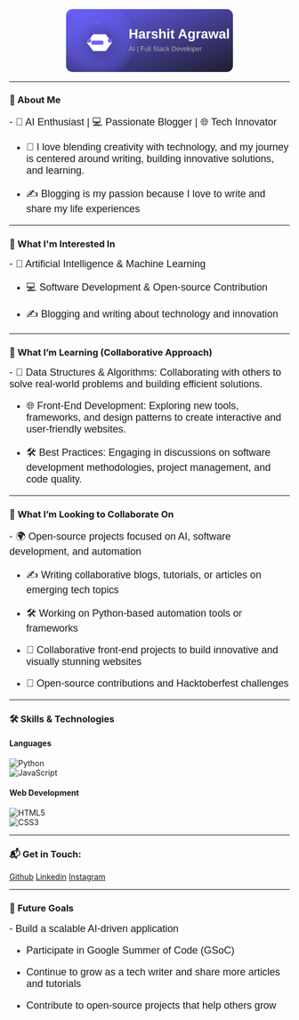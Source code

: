 <div align="center">
  <img src="Shubhz.svg" alt="Custom Logo" width="300" />
</div>

---
### 🌟 About Me  
<div style="font-family: 'Arial', sans-serif; font-size: 18px;">
  - 🚀 AI Enthusiast | 💻 Passionate Blogger | 🌐 Tech Innovator 
  
  - 🎨 I love blending creativity with technology, and my journey is centered around writing, building innovative solutions, and learning.
    
  - ✍️ Blogging is my passion because I love to write and share my life experiences
</div>

---

### 👀 What I'm Interested In
<div style="font-family: 'Arial', sans-serif; font-size: 18px;">
  - 🤖 Artificial Intelligence & Machine Learning  
  
  - 💻 Software Development & Open-source Contribution
    
  - ✍️ Blogging and writing about technology and innovation
</div>

---

### 🌱 **What I’m Learning (Collaborative Approach)**
<div style="font-family: 'Arial', sans-serif; font-size: 18px;">
  - 🔷 Data Structures & Algorithms: Collaborating with others to solve real-world problems and building efficient solutions.  
  
  - 🌐 Front-End Development: Exploring new tools, frameworks, and design patterns to create interactive and user-friendly websites.
     
  - 🛠️ Best Practices: Engaging in discussions on software development methodologies, project management, and code quality. 
</div>

---

### 💞️ **What I’m Looking to Collaborate On**
<div style="font-family: 'Arial', sans-serif; font-size: 18px;">
  - 🌍 Open-source projects focused on AI, software development, and automation
  
  - ✍️ Writing collaborative blogs, tutorials, or articles on emerging tech topics
    
  - 🛠️ Working on Python-based automation tools or frameworks
    
  - 🎨 Collaborative front-end projects to build innovative and visually stunning websites
     
  - 🍂 Open-source contributions and Hacktoberfest challenges  
</div>

---

### 🛠️ **Skills & Technologies**

#### **Languages**  
![Python](https://img.shields.io/badge/Python-3776AB?style=for-the-badge&logo=python&logoColor=white)  
![JavaScript](https://img.shields.io/badge/JavaScript-F7DF1E?style=for-the-badge&logo=javascript&logoColor=black)  

#### **Web Development**  
![HTML5](https://img.shields.io/badge/HTML5-E34F26?style=for-the-badge&logo=html5&logoColor=white)  
![CSS3](https://img.shields.io/badge/CSS3-1572B6?style=for-the-badge&logo=css3&logoColor=white)  

---
### 📬 Get in Touch:

<!--   <a href="https://github.com/Shubhz20" target="_blank">
    <img src="https://img.icons8.com/ios-glyphs/60/github.png" alt="GitHub" />
  </a>
  <a href="https://www.linkedin.com/in/harshitagrawal-/" target="_blank">
    <img src="https://img.icons8.com/ios-filled/60/linkedin.png" alt="LinkedIn" />
  </a>
  <a href="https://www.instagram.com/itsharshitagrawal__/" target="_blank">
    <img src="https://img.icons8.com/ios-filled/60/instagram-new.png" alt="Instagram" />
  </a> -->
[Github](https://github.com/Shubhz20)
[Linkedin](https://www.linkedin.com/in/harshitagrawal-/)
[Instagram](https://www.instagram.com/itsharshitagrawal__/)


---



### 🚀 **Future Goals**
<div style="font-family: 'Arial', sans-serif; font-size: 18px;">
  - Build a scalable AI-driven application  
  
  - Participate in Google Summer of Code (GSoC)
    
  - Continue to grow as a tech writer and share more articles and tutorials
    
  - Contribute to open-source projects that help others grow
</div>
